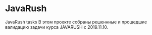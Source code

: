 # JavaRush
JavaRush  tasks
В этом проекте собраны решеннные и прошедшие валидацию задачи курса JAVARUSH c 2019.11.10.
